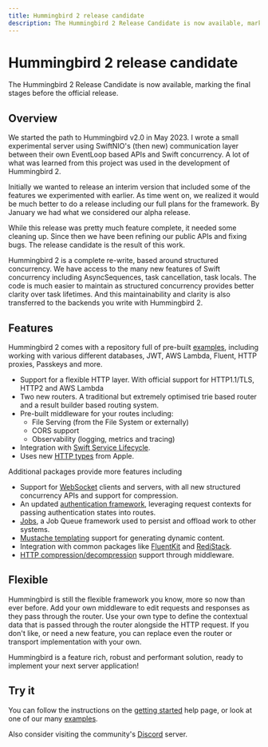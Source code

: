 ```yaml
---
title: Hummingbird 2 release candidate
description: The Hummingbird 2 Release Candidate is now available, marking the final stages before the official release.
---
```

# Hummingbird 2 release candidate

The Hummingbird 2 Release Candidate is now available, marking the final stages before the official release.

## Overview

We started the path to Hummingbird v2.0 in May 2023. I wrote a small experimental server using SwiftNIO's (then new) communication layer between their own EventLoop based APIs and Swift concurrency. A lot of what was learned from this project was used in the development of Hummingbird 2. 

Initially we wanted to release an interim version that included some of the features we experimented with earlier. As time went on, we realized it would be much better to do a release including our full plans for the framework. By January we had what we considered our alpha release. 

While this release was pretty much feature complete, it needed some cleaning up. Since then we have been refining our public APIs and fixing bugs. The release candidate is the result of this work. 

Hummingbird 2 is a complete re-write, based around structured concurrency. We have access to the many new features of Swift concurrency including AsyncSequences, task cancellation, task locals. The code is much easier to maintain as structured concurrency provides better clarity over task lifetimes. And this maintainability and clarity is also transferred to the backends you write with Hummingbird 2.

## Features

Hummingbird 2 comes with a repository full of pre-built [examples](https://github.com/hummingbird-project/hummingbird-examples), including working with various different databases, JWT, AWS Lambda, Fluent, HTTP proxies, Passkeys and more.

- Support for a flexible HTTP layer. With official support for HTTP1.1/TLS, HTTP2 and AWS Lambda
- Two new routers. A traditional but extremely optimised trie based router and a result builder based routing system.
- Pre-built middleware for your routes including:
  - File Serving (from the File System or externally)
  - CORS support
  - Observability (logging, metrics and tracing)
- Integration with [Swift Service Lifecycle](https://github.com/swift-server/swift-service-lifecycle).
- Uses new [HTTP types](https://github.com/apple/swift-http-types) from Apple.

Additional packages provide more features including
- Support for [WebSocket](https://github.com/hummingbird-project/hummingbird-websocket) clients and servers, with all new structured concurrency APIs and support for compression.  
- An updated [authentication framework](https://github.com/hummingbird-project/hummingbird-auth), leveraging request contexts for passing authentication states into routes. 
- [Jobs](https://github.com/hummingbird-project/swift-jobs), a Job Queue framework used to persist and offload work to other systems.
- [Mustache templating](https://github.com/hummingbird-project/swift-mustache) support for generating dynamic content.
- Integration with common packages like [FluentKit](https://github.com/vapor/fluent-kit) and [RediStack](https://github.com/swift-server/redistack).
- [HTTP compression/decompression](https://github.com/hummingbird-project/hummingbird-compression) support through middleware.

## Flexible

Hummingbird is still the flexible framework you know, more so now than ever before. Add your own middleware to edit requests and responses as they pass through the router. Use your own type to define the contextual data that is passed through the router alongside the HTTP request. If you don't like, or need a new feature, you can replace even the router or transport implementation with your own.

Hummingbird is a feature rich, robust and performant solution, ready to implement your next server application!

## Try it

You can follow the instructions on the [getting started](https://docs.hummingbird.codes/2.0/documentation/hummingbird/gettingstarted) help page, or look at one of our many [examples](https://github.com/hummingbird-project/hummingbird-examples).

Also consider visiting the community's [Discord](https://discord.gg/4twfgYqdat) server.  
